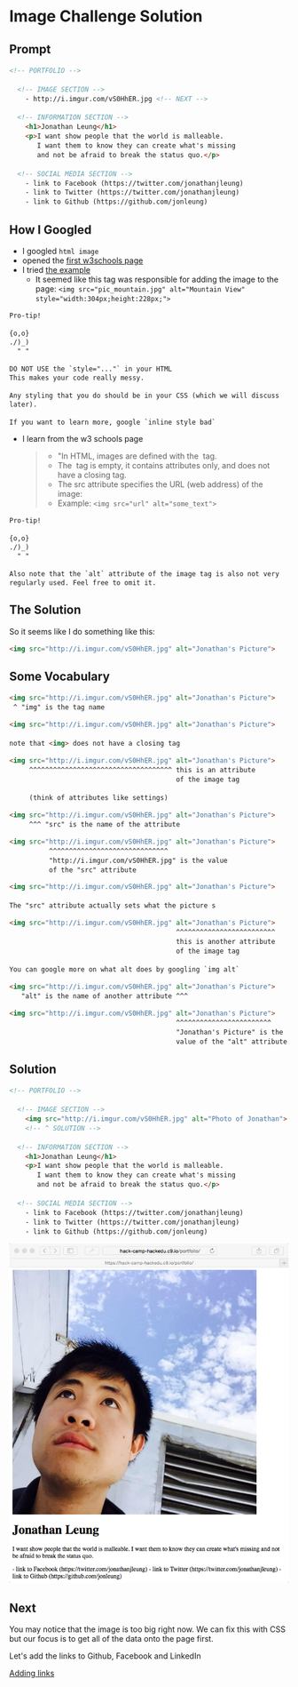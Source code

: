 # Image Challenge Solution

## Prompt

```html
<!-- PORTFOLIO -->

  <!-- IMAGE SECTION -->
    - http://i.imgur.com/vS0HhER.jpg <!-- NEXT -->
  
  <!-- INFORMATION SECTION -->
    <h1>Jonathan Leung</h1>
    <p>I want show people that the world is malleable. 
       I want them to know they can create what's missing
       and not be afraid to break the status quo.</p> 
    
  <!-- SOCIAL MEDIA SECTION -->
    - link to Facebook (https://twitter.com/jonathanjleung)
    - link to Twitter (https://twitter.com/jonathanjleung)
    - link to Github (https://github.com/jonleung)
```

## How I Googled

- I googled `html image`
- opened the [first w3schools page](http://www.w3schools.com/html/html_images.asp)
- I tried [the example](http://www.w3schools.com/html/tryit.asp?filename=tryhtml_images_mountain)
  - It seemed like this tag was responsible for adding the image to the page: `<img src="pic_mountain.jpg" alt="Mountain View" style="width:304px;height:228px;">`

```
Pro-tip!

{o,o}
./)_)
  " "

DO NOT USE the `style="..."` in your HTML
This makes your code really messy.

Any styling that you do should be in your CSS (which we will discuss later).

If you want to learn more, google `inline style bad`
```

- I learn from the w3 schools page
  > - "In HTML, images are defined with the <img> tag.
  > - The <img> tag is empty, it contains attributes only, and does not have a closing tag.
  > - The src attribute specifies the URL (web address) of the image:
  > - Example: `<img src="url" alt="some_text">`

```
Pro-tip!

{o,o}
./)_)
  " "

Also note that the `alt` attribute of the image tag is also not very regularly used. Feel free to omit it.
```

## The Solution

So it seems like I do something like this:
```html
<img src="http://i.imgur.com/vS0HhER.jpg" alt="Jonathan's Picture">
```

## Some Vocabulary

```html
<img src="http://i.imgur.com/vS0HhER.jpg" alt="Jonathan's Picture">
 ^ "img" is the tag name
```

```html
<img src="http://i.imgur.com/vS0HhER.jpg" alt="Jonathan's Picture">

note that <img> does not have a closing tag
```


```html
<img src="http://i.imgur.com/vS0HhER.jpg" alt="Jonathan's Picture">
     ^^^^^^^^^^^^^^^^^^^^^^^^^^^^^^^^^^^^ this is an attribute
                                          of the image tag

     (think of attributes like settings)
```

```html
<img src="http://i.imgur.com/vS0HhER.jpg" alt="Jonathan's Picture">
     ^^^ "src" is the name of the attribute
```

```html
<img src="http://i.imgur.com/vS0HhER.jpg" alt="Jonathan's Picture">
          ^^^^^^^^^^^^^^^^^^^^^^^^^^^^^^ 
          "http://i.imgur.com/vS0HhER.jpg" is the value
          of the "src" attribute
```

```html
<img src="http://i.imgur.com/vS0HhER.jpg" alt="Jonathan's Picture">

The "src" attribute actually sets what the picture s
```

```html
<img src="http://i.imgur.com/vS0HhER.jpg" alt="Jonathan's Picture">
                                          ^^^^^^^^^^^^^^^^^^^^^^^^^
                                          this is another attribute
                                          of the image tag

You can google more on what alt does by googling `img alt`
```

```html
<img src="http://i.imgur.com/vS0HhER.jpg" alt="Jonathan's Picture">
   "alt" is the name of another attribute ^^^ 
```

```html
<img src="http://i.imgur.com/vS0HhER.jpg" alt="Jonathan's Picture">
                                          ^^^^^^^^^^^^^^^^^^^^^^^^ 
                                          "Jonathan's Picture" is the 
                                          value of the "alt" attribute.
```

## Solution

```html
<!-- PORTFOLIO -->

  <!-- IMAGE SECTION -->
    <img src="http://i.imgur.com/vS0HhER.jpg" alt="Photo of Jonathan">
    <!-- ^ SOLUTION -->
  
  <!-- INFORMATION SECTION -->
    <h1>Jonathan Leung</h1>
    <p>I want show people that the world is malleable. 
       I want them to know they can create what's missing
       and not be afraid to break the status quo.</p> 
    
  <!-- SOCIAL MEDIA SECTION -->
    - link to Facebook (https://twitter.com/jonathanjleung)
    - link to Twitter (https://twitter.com/jonathanjleung)
    - link to Github (https://github.com/jonleung)
```

![](img/photo.png)

## Next

You may notice that the image is too big right now. We can fix this with CSS but our focus is to get all of the data onto the page first.

Let's add the links to Github, Facebook and LinkedIn

[Adding links](links_challenge.md)